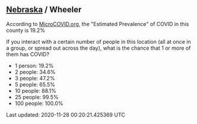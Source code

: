 
## [Nebraska](/united-states/nebraska) / Wheeler

According to [MicroCOVID.org](http://microcovid.org),
the "Estimated Prevalence" of COVID in this county is 19.2%

If you interact with a certain number of people in this location
(all at once in a group, or spread out across the day), what is the chance that
1 or more of them has COVID?

- 1 person: 19.2%
- 2 people: 34.6%
- 3 people: 47.2%
- 5 people: 65.5%
- 10 people: 88.1%
- 25 people: 99.5%
- 100 people: 100.0%

Last updated: 2020-11-28 00:20:21.425369 UTC
